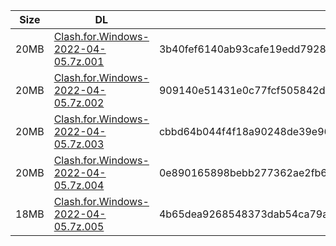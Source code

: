 |    Size   |     DL  | sha512sum |
|  ---  |  ---  |  ---  |
| 20MB | [Clash.for.Windows-2022-04-05.7z.001](https://cdn.jsdelivr.net/gh/appleians/cfw_m1@main/Clash.for.Windows-2022-04-05.7z.001) | 3b40fef6140ab93cafe19edd79281e1fa4d8d56afa1864a0cf60dc5de5e7fd1b8c136d0267463ed75567c9049717a9bd0ee6cba43e23ec905f115e5ad38f3d37 |
| 20MB | [Clash.for.Windows-2022-04-05.7z.002](https://cdn.jsdelivr.net/gh/appleians/cfw_m1@main/Clash.for.Windows-2022-04-05.7z.002) | 909140e51431e0c77fcf505842de9ad83ef2ddea1e1100084305e04fa7d3039162d2d776e0b409ddd8bb4d47d70905c5c5b345e9a097070b906b298c4d485355 |
| 20MB | [Clash.for.Windows-2022-04-05.7z.003](https://cdn.jsdelivr.net/gh/appleians/cfw_m1@main/Clash.for.Windows-2022-04-05.7z.003) | cbbd64b044f4f18a90248de39e96fb07295bacc87dcfb63934f977a4c4914d13ae8370f3328a87cb97c4710381252c4819333f63c2c49368ea535c5ee881704f |
| 20MB | [Clash.for.Windows-2022-04-05.7z.004](https://cdn.jsdelivr.net/gh/appleians/cfw_m1@main/Clash.for.Windows-2022-04-05.7z.004) | 0e890165898bebb277362ae2fb6f302f4958992048f12578b548ba551177a106b40d45b1c088661e677bfd4b179cfa17be1284eeb89de00bcc479ee3283049e2 |
| 18MB | [Clash.for.Windows-2022-04-05.7z.005](https://cdn.jsdelivr.net/gh/appleians/cfw_m1@main/Clash.for.Windows-2022-04-05.7z.005) | 4b65dea9268548373dab54ca79a634bf1d0c6194d53fea52d7fb0de70226d093399c88a81a9d3fbfed92f5e592cf3fcfef1e0ec1c69a61cc351990653ae07b25 |
